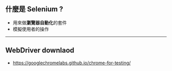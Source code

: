 ## 什麼是 Selenium ?

- 用來做**瀏覽器自動化**的套件
- 模擬使用者的操作

----

## WebDriver downlaod
- https://googlechromelabs.github.io/chrome-for-testing/
